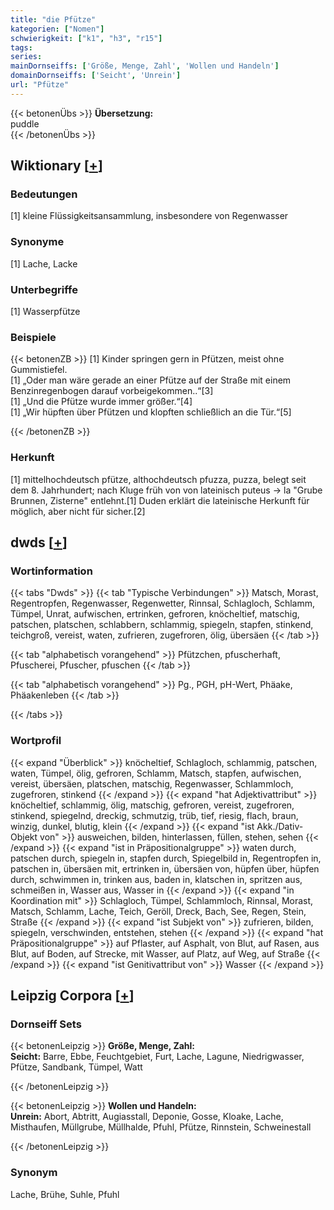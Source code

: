 ```yaml
---
title: "die Pfütze"
kategorien: ["Nomen"]
schwierigkeit: ["k1", "h3", "r15"]
tags:
series:
mainDornseiffs: ['Größe, Menge, Zahl', 'Wollen und Handeln']
domainDornseiffs: ['Seicht', 'Unrein']
url: "Pfütze"
---
```


{{< betonenÜbs >}}
**Übersetzung:**  
puddle  
{{< /betonenÜbs >}}

## Wiktionary [[+](https://de.wiktionary.org/wiki/Pfütze)]

### Bedeutungen
[1] kleine Flüssigkeitsansammlung, insbesondere von Regenwasser  

### Synonyme
[1] Lache, Lacke  

### Unterbegriffe
[1] Wasserpfütze  

### Beispiele
{{< betonenZB >}}
[1] Kinder springen gern in Pfützen, meist ohne Gummistiefel.  
[1] „Oder man wäre gerade an einer Pfütze auf der Straße mit einem Benzinregenbogen darauf vorbeigekommen..“[3]  
[1] „Und die Pfütze wurde immer größer.“[4]  
[1] „Wir hüpften über Pfützen und klopften schließlich an die Tür.“[5]  

{{< /betonenZB >}}
### Herkunft
[1] mittelhochdeutsch pfütze, althochdeutsch pfuzza, puzza, belegt seit dem 8. Jahrhundert; nach Kluge früh von von lateinisch puteus → la "Grube Brunnen, Zisterne" entlehnt.[1] Duden erklärt die lateinische Herkunft für möglich, aber nicht für sicher.[2]  



## dwds [[+](https://www.dwds.de/wb/Pfütze)]

### Wortinformation
{{< tabs "Dwds" >}}
{{< tab "Typische Verbindungen" >}}
Matsch, Morast, Regentropfen, Regenwasser, Regenwetter, Rinnsal, Schlagloch, Schlamm, Tümpel, Unrat, aufwischen, ertrinken, gefroren, knöcheltief, matschig, patschen, platschen, schlabbern, schlammig, spiegeln, stapfen, stinkend, teichgroß, vereist, waten, zufrieren, zugefroren, ölig, übersäen
{{< /tab >}}

{{< tab "alphabetisch vorangehend" >}}
Pfützchen, pfuscherhaft, Pfuscherei, Pfuscher, pfuschen
{{< /tab >}}

{{< tab "alphabetisch vorangehend" >}}
Pg., PGH, pH-Wert, Phäake, Phäakenleben
{{< /tab >}}

{{< /tabs >}}

### Wortprofil
{{< expand "Überblick" >}} knöcheltief, Schlagloch, schlammig, patschen, waten, Tümpel, ölig, gefroren, Schlamm, Matsch, stapfen, aufwischen, vereist, übersäen, platschen, matschig, Regenwasser, Schlammloch, zugefroren, stinkend {{< /expand >}}
{{< expand "hat Adjektivattribut" >}} knöcheltief, schlammig, ölig, matschig, gefroren, vereist, zugefroren, stinkend, spiegelnd, dreckig, schmutzig, trüb, tief, riesig, flach, braun, winzig, dunkel, blutig, klein {{< /expand >}}
{{< expand "ist Akk./Dativ-Objekt von" >}} ausweichen, bilden, hinterlassen, füllen, stehen, sehen {{< /expand >}}
{{< expand "ist in Präpositionalgruppe" >}} waten durch, patschen durch, spiegeln in, stapfen durch, Spiegelbild in, Regentropfen in, patschen in, übersäen mit, ertrinken in, übersäen von, hüpfen über, hüpfen durch, schwimmen in, trinken aus, baden in, klatschen in, spritzen aus, schmeißen in, Wasser aus, Wasser in {{< /expand >}}
{{< expand "in Koordination mit" >}} Schlagloch, Tümpel, Schlammloch, Rinnsal, Morast, Matsch, Schlamm, Lache, Teich, Geröll, Dreck, Bach, See, Regen, Stein, Straße {{< /expand >}}
{{< expand "ist Subjekt von" >}} zufrieren, bilden, spiegeln, verschwinden, entstehen, stehen {{< /expand >}}
{{< expand "hat Präpositionalgruppe" >}} auf Pflaster, auf Asphalt, von Blut, auf Rasen, aus Blut, auf Boden, auf Strecke, mit Wasser, auf Platz, auf Weg, auf Straße {{< /expand >}}
{{< expand "ist Genitivattribut von" >}} Wasser {{< /expand >}}

## Leipzig Corpora [[+](https://corpora.uni-leipzig.de/en/res?word=Pfütze&corpusId=deu_newscrawl-public_2018)]

### Dornseiff Sets
{{< betonenLeipzig >}}
**Größe, Menge, Zahl:**  
**Seicht:** Barre, Ebbe, Feuchtgebiet, Furt, Lache, Lagune, Niedrigwasser, Pfütze, Sandbank, Tümpel, Watt  

{{< /betonenLeipzig >}}


{{< betonenLeipzig >}}
**Wollen und Handeln:**  
**Unrein:** Abort, Abtritt, Augiasstall, Deponie, Gosse, Kloake, Lache, Misthaufen, Müllgrube, Müllhalde, Pfuhl, Pfütze, Rinnstein, Schweinestall  

{{< /betonenLeipzig >}}

### Synonym
Lache, Brühe, Suhle, Pfuhl

